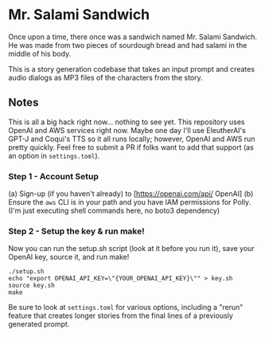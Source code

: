 # Mr. Salami Sandwich
Once upon a time, there once was a sandwich named Mr. Salami Sandwich. He was made from two pieces of sourdough bread and had salami in the middle of his body. 

This is a story generation codebase that takes an input prompt and creates audio dialogs as MP3 files of the characters from the story.

## Notes
This is all a big hack right now... nothing to see yet. This repository uses OpenAI and AWS services right now. Maybe one day I'll use EleutherAI's GPT-J and Coqui's TTS so it all runs locally; however, OpenAI and AWS run pretty quickly. Feel free to submit a PR if folks want to add that support (as an option in `settings.toml`).

### Step 1 - Account Setup
(a) Sign-up (if you haven't already) to [https://openai.com/api/ OpenAI]
(b) Ensure the `aws` CLI is in your path and you have IAM permissions for Polly. (I'm just executing shell commands here, no boto3 dependency)

### Step 2 - Setup the key & run make!

Now you can run the setup.sh script (look at it before you run it), save your OpenAI key, source it, and run make!
```
./setup.sh
echo "export OPENAI_API_KEY=\"{YOUR_OPENAI_API_KEY}\"" > key.sh
source key.sh
make
```

Be sure to look at `settings.toml` for various options, including a "rerun" feature that creates longer stories from the final lines of a previously generated prompt.
